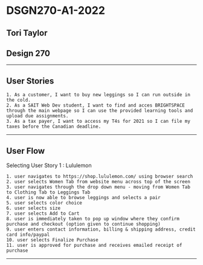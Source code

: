# DSGN270-A1-2022
## Tori Taylor
## Design 270
______

## User Stories
    1. As a customer, I want to buy new leggings so I can run outside in the cold.
    2. As a SAIT Web Dev student, I want to find and acces BRIGHTSPACE through the main webpage so I can use the provided learning tools and upload due assignments.
    3. As a tax payer, I want to access my T4s for 2021 so I can file my taxes before the Canadian deadline.
______

## User Flow
Selecting User Story 1 : Lululemon

    1. user navigates to https://shop.lululemon.com/ using browser search
    2. user selects Women Tab from website menu across top of the screen
    3. user navigates through the drop down menu - moving from Women Tab to Clothing Tab to Leggings Tab
    4. user is now able to browse leggings and selects a pair
    5. user selects color choice
    6. user selects size
    7. user selects Add to Cart
    8. user is immediately taken to pop up window where they confirm purchase and checkout (option given to continue shopping)
    9. user enters contact information, billing & shipping address, credit card info/paypal
    10. user selects Finalize Purchase
    11. user is approved for purchase and receives emailed receipt of purchase

_______






